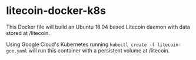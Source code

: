 # litecoin-docker-k8s

This Docker file will build an Ubuntu 18.04 based Litecoin daemon with data stored at /litecoin.

Using Google Cloud's Kubernetes running ```kubectl create -f litecoin-gce.yaml``` will run this container with a persistent volume at /litecoin.
